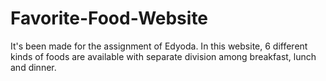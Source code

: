 # Favorite-Food-Website
It's been made for the assignment of Edyoda. In this website, 6 different kinds of foods are available with separate division among breakfast, lunch and dinner.
